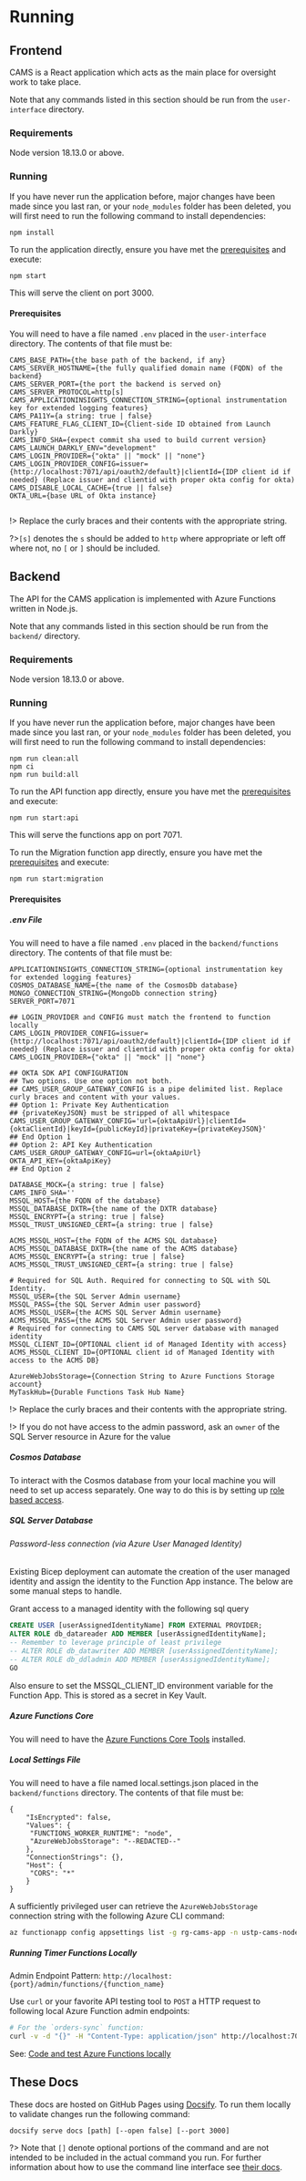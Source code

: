 # Running

## Frontend

CAMS is a React application which acts as the main place for oversight work to take place.

Note that any commands listed in this section should be run from the `user-interface` directory.

### <a id="frontend-requirements"></a>Requirements

Node version 18.13.0 or above.

### <a id="frontend-running"></a>Running

If you have never run the application before, major changes have been made since you last ran, or
your `node_modules` folder has been deleted, you will first need to run the following command to
install dependencies:

```shell
npm install
```

To run the application directly, ensure you have met the [prerequisites](#frontend-prerequisites)
and execute:

```shell
npm start
```

This will serve the client on port 3000.

#### <a id="frontend-prerequisites"></a>Prerequisites

You will need to have a file named `.env` placed in the `user-interface` directory. The contents of
that file must be:

```
CAMS_BASE_PATH={the base path of the backend, if any}
CAMS_SERVER_HOSTNAME={the fully qualified domain name (FQDN) of the backend}
CAMS_SERVER_PORT={the port the backend is served on}
CAMS_SERVER_PROTOCOL=http[s]
CAMS_APPLICATIONINSIGHTS_CONNECTION_STRING={optional instrumentation key for extended logging features}
CAMS_PA11Y={a string: true | false}
CAMS_FEATURE_FLAG_CLIENT_ID={Client-side ID obtained from Launch Darkly}
CAMS_INFO_SHA={expect commit sha used to build current version}
CAMS_LAUNCH_DARKLY_ENV="development"
CAMS_LOGIN_PROVIDER={"okta" || "mock" || "none"}
CAMS_LOGIN_PROVIDER_CONFIG=issuer={http://localhost:7071/api/oauth2/default}|clientId={IDP client id if needed} (Replace issuer and clientid with proper okta config for okta)
CAMS_DISABLE_LOCAL_CACHE={true || false}
OKTA_URL={base URL of Okta instance}


```

!> Replace the curly braces and their contents with the appropriate string.

?>`[s]` denotes the `s` should be added to `http` where appropriate or left off where not, no `[` or
`]` should be included.

## Backend

The API for the CAMS application is implemented with Azure Functions written in Node.js.

Note that any commands listed in this section should be run from the `backend/` directory.

### <a id="backend-requirements"></a>Requirements

Node version 18.13.0 or above.

### <a id="backend-running"></a>Running

If you have never run the application before, major changes have been made since you last ran, or
your `node_modules` folder has been deleted, you will first need to run the following command to
install dependencies:

```shell
npm run clean:all
npm ci
npm run build:all
```

To run the API function app directly, ensure you have met the [prerequisites](#backend-prerequisites)
and execute:

```shell
npm run start:api
```

This will serve the functions app on port 7071.

To run the Migration function app directly, ensure you have met the [prerequisites](#backend-prerequisites)
and execute:

```shell
npm run start:migration
```

#### <a id="backend-prerequisites"></a>Prerequisites

##### .env File

You will need to have a file named `.env` placed in the `backend/functions` directory. The contents
of that file must be:

```
APPLICATIONINSIGHTS_CONNECTION_STRING={optional instrumentation key for extended logging features}
COSMOS_DATABASE_NAME={the name of the CosmosDb database}
MONGO_CONNECTION_STRING={MongoDb connection string}
SERVER_PORT=7071

## LOGIN_PROVIDER and CONFIG must match the frontend to function locally
CAMS_LOGIN_PROVIDER_CONFIG=issuer={http://localhost:7071/api/oauth2/default}|clientId={IDP client id if needed} (Replace issuer and clientid with proper okta config for okta)
CAMS_LOGIN_PROVIDER={"okta" || "mock" || "none"}

## OKTA SDK API CONFIGURATION
## Two options. Use one option not both.
## CAMS_USER_GROUP_GATEWAY_CONFIG is a pipe delimited list. Replace curly braces and content with your values.
## Option 1: Private Key Authentication
## {privateKeyJSON} must be stripped of all whitespace
CAMS_USER_GROUP_GATEWAY_CONFIG='url={oktaApiUrl}|clientId={oktaClientId}|keyId={publicKeyId}|privateKey={privateKeyJSON}'
## End Option 1
## Option 2: API Key Authentication
CAMS_USER_GROUP_GATEWAY_CONFIG=url={oktaApiUrl}
OKTA_API_KEY={oktaApiKey}
## End Option 2

DATABASE_MOCK={a string: true | false}
CAMS_INFO_SHA=''
MSSQL_HOST={the FQDN of the database}
MSSQL_DATABASE_DXTR={the name of the DXTR database}
MSSQL_ENCRYPT={a string: true | false}
MSSQL_TRUST_UNSIGNED_CERT={a string: true | false}

ACMS_MSSQL_HOST={the FQDN of the ACMS SQL database}
ACMS_MSSQL_DATABASE_DXTR={the name of the ACMS database}
ACMS_MSSQL_ENCRYPT={a string: true | false}
ACMS_MSSQL_TRUST_UNSIGNED_CERT={a string: true | false}

# Required for SQL Auth. Required for connecting to SQL with SQL Identity.
MSSQL_USER={the SQL Server Admin username}
MSSQL_PASS={the SQL Server Admin user password}
ACMS_MSSQL_USER={the ACMS SQL Server Admin username}
ACMS_MSSQL_PASS={the ACMS SQL Server Admin user password}
# Required for connecting to CAMS SQL server database with managed identity
MSSQL_CLIENT_ID={OPTIONAL client id of Managed Identity with access}
ACMS_MSSQL_CLIENT_ID={OPTIONAL client id of Managed Identity with access to the ACMS DB}

AzureWebJobsStorage={Connection String to Azure Functions Storage account}
MyTaskHub={Durable Functions Task Hub Name}
```

!> Replace the curly braces and their contents with the appropriate string.

!> If you do not have access to the admin password, ask an `owner` of the SQL Server resource in
Azure for the value

##### Cosmos Database

To interact with the Cosmos database from your local machine you will need to set up
access separately. One way to do this is by setting up
[role based access](https://learn.microsoft.com/en-us/azure/cosmos-db/how-to-setup-rbac).

##### SQL Server Database

###### Password-less connection (via Azure User Managed Identity)

Existing Bicep deployment can automate the creation of the user managed identity and assign the identity to the Function App instance. The below are some manual steps to handle.

Grant access to a managed identity with the following sql query

```sql
CREATE USER [userAssignedIdentityName] FROM EXTERNAL PROVIDER;
ALTER ROLE db_datareader ADD MEMBER [userAssignedIdentityName];
-- Remember to leverage principle of least privilege
-- ALTER ROLE db_datawriter ADD MEMBER [userAssignedIdentityName];
-- ALTER ROLE db_ddladmin ADD MEMBER [userAssignedIdentityName];
GO
```

Also ensure to set the MSSQL_CLIENT_ID environment variable for the Function App. This is stored as a secret in Key Vault.

##### Azure Functions Core

You will need to have the
[Azure Functions Core Tools](https://learn.microsoft.com/en-us/azure/azure-functions/functions-run-local?tabs=v4%2Cmacos%2Ccsharp%2Cportal%2Cbash#install-the-azure-functions-core-tools)
installed.

##### Local Settings File

You will need to have a file named local.settings.json placed in the `backend/functions` directory. The
contents of that file must be:

```
{
    "IsEncrypted": false,
    "Values": {
     "FUNCTIONS_WORKER_RUNTIME": "node",
     "AzureWebJobsStorage": "--REDACTED--"
    },
    "ConnectionStrings": {},
    "Host": {
     "CORS": "*"
    }
}
```

A sufficiently privileged user can retrieve the `AzureWebJobsStorage` connection string with the following Azure CLI command:

```sh
az functionapp config appsettings list -g rg-cams-app -n ustp-cams-node-api --query "[?name=='AzureWebJobsStorage']"
```

##### Running Timer Functions Locally

Admin Endpoint Pattern: `http://localhost:{port}/admin/functions/{function_name}`

Use `curl` or your favorite API testing tool to `POST` a HTTP request to following local Azure Function admin endpoints:

```sh
# For the `orders-sync` function:
curl -v -d "{}" -H "Content-Type: application/json" http://localhost:7071/admin/functions/orders-sync
```

See: [Code and test Azure Functions locally](https://learn.microsoft.com/en-us/azure/azure-functions/functions-develop-local)

## These Docs

These docs are hosted on GitHub Pages using [Docsify](https://docsify.js.org/). To run them locally to validate changes run the following command:

```shell
docsify serve docs [path] [--open false] [--port 3000]
```

?> Note that `[]` denote optional portions of the command and are not intended to be included in the actual command you run. For further information about how to use the command line interface see [their docs](https://github.com/docsifyjs/docsify-cli).
